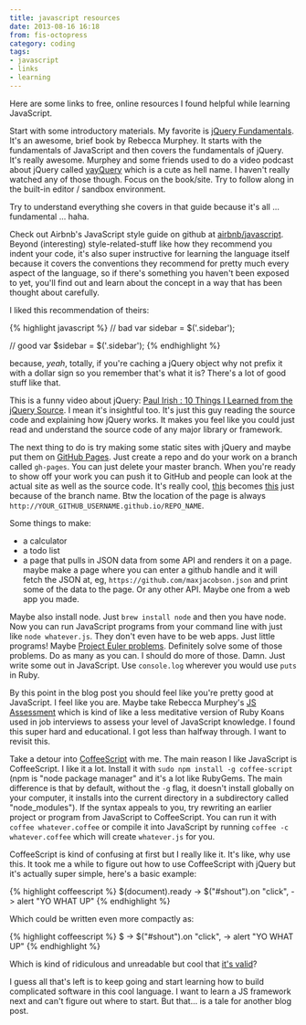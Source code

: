 ```yaml
---
title: javascript resources
date: 2013-08-16 16:18
from: fis-octopress
category: coding
tags:
- javascript
- links
- learning
---
```


Here are some links to free, online resources I found helpful while learning JavaScript.

Start with some introductory materials. My favorite is [jQuery Fundamentals](http://jqfundamentals.com/). It's an awesome, brief book by Rebecca Murphey. It starts with the fundamentals of JavaScript and then covers the fundamentals of jQuery. It's really awesome. Murphey and some friends used to do a video podcast about jQuery called [yayQuery](http://vimeo.com/yayquery/videos) which is a cute as hell name. I haven't really watched any of those though. Focus on the book/site. Try to follow along in the built-in editor / sandbox environment.

Try to understand everything she covers in that guide because it's all ... fundamental ... haha.

Check out Airbnb's JavaScript style guide on github at [airbnb/javascript](https://github.com/airbnb/javascript). Beyond (interesting) style-related-stuff like how they recommend you indent your code, it's also super instructive for learning the language itself because it covers the conventions they recommend for pretty much every aspect of the language, so if there's something you haven't been exposed to yet, you'll find out and learn about the concept in a way that has been thought about carefully.

I liked this recommendation of theirs:

{% highlight javascript %}
// bad
var sidebar = $('.sidebar');

// good
var $sidebar = $('.sidebar');
{% endhighlight %}

because, *yeah*, totally, if you're caching a jQuery object why not prefix it with a dollar sign so you remember that's what it is? There's a lot of good stuff like that.

This is a funny video about jQuery: [Paul Irish : 10 Things I Learned from the jQuery Source](http://vimeo.com/12529436). I mean it's insightful too. It's just this guy reading the source code and explaining how jQuery works. It makes you feel like you could just read and understand the source code of any major library or framework.

The next thing to do is try making some static sites with jQuery and maybe put them on [GitHub Pages](https://help.github.com/articles/what-are-github-pages). Just create a repo and do your work on a branch called `gh-pages`. You can just delete your master branch. When you're ready to show off your work you can push it to GitHub and people can look at the actual site as well as the source code. It's really cool, [this](https://github.com/maxjacobson/js_calc) becomes [this](http://maxjacobson.github.io/js_calc/) just because of the branch name. Btw the location of the page is always `http://YOUR_GITHUB_USERNAME.github.io/REPO_NAME`.

Some things to make:

* a calculator
* a todo list
* a page that pulls in JSON data from some API and renders it on a page. maybe make a page where you can enter a github handle and it will fetch the JSON at, eg, `https://github.com/maxjacobson.json` and print some of the data to the page. Or any other API. Maybe one from a web app you made.

Maybe also install node. Just `brew install node` and then you have node. Now you can run JavaScript programs from your command line with just like `node whatever.js`. They don't even have to be web apps. Just little programs! Maybe [Project Euler problems](http://projecteuler.net/problems). Definitely solve some of those problems. Do as many as you can. I should do more of those. Damn. Just write some out in JavaScript. Use `console.log` wherever you would use `puts` in Ruby.

By this point in the blog post you should feel like you're pretty good at JavaScript. I feel like you are. Maybe take Rebecca Murphey's [JS Assessment](https://github.com/rmurphey/js-assessment) which is kind of like a less meditative version of Ruby Koans used in job interviews to assess your level of JavaScript knowledge. I found this super hard and educational. I got less than halfway through. I want to revisit this.

Take a detour into [CoffeeScript](http://coffeescript.org/) with me. The main reason I like JavaScript is CoffeeScript. I like it a lot. Install it with `sudo npm install -g coffee-script` (npm is "node package manager" and it's a lot like RubyGems. The main difference is that by default, without the `-g` flag, it doesn't install globally on your computer, it installs into the current directory in a subdirectory called "node_modules"). If the syntax appeals to you, try rewriting an earlier project or program from JavaScript to CoffeeScript. You can run it with `coffee whatever.coffee` or compile it into JavaScript by running `coffee -c whatever.coffee` which will create `whatever.js` for you.

CoffeeScript is kind of confusing at first but I really like it. It's like, why use this. It took me a while to figure out how to use CoffeeScript with jQuery but it's actually super simple, here's a basic example:

{% highlight coffeescript %}
$(document).ready ->
  $("#shout").on "click", ->
    alert "YO WHAT UP"
{% endhighlight %}

Which could be written even more compactly as:

{% highlight coffeescript %}
$ -> $("#shout").on "click", -> alert "YO WHAT UP"
{% endhighlight %}

Which is kind of ridiculous and unreadable but cool that [it's valid](http://codepen.io/maxjacobson/pen/oisJp)?

I guess all that's left is to keep going and start learning how to build complicated software in this cool language. I want to learn a JS framework next and can't figure out where to start. But that... is a tale for another blog post.
